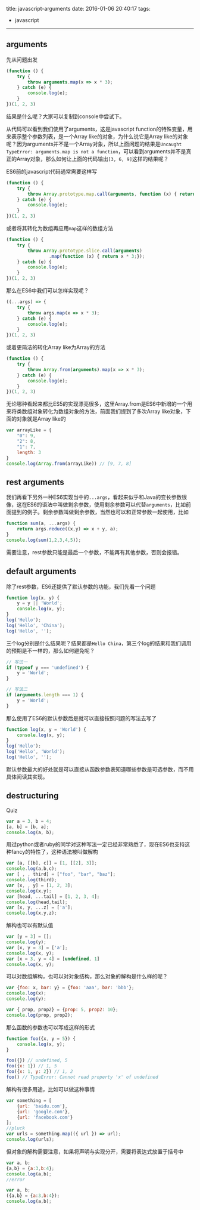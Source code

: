 title: javascript-arguments
date: 2016-01-06 20:40:17
tags:
- javascript

---

## arguments

先从问题出发
```javascript
(function () {
    try {
        throw arguments.map(x => x * 3);
    } catch (e) {
        console.log(e);
    }
})(1, 2, 3)
```
结果是什么呢？大家可以复制到console中尝试下。

从代码可以看到我们使用了arguments，这是javascript function的特殊变量，用来表示整个参数列表，是一个Array like的对象，为什么说它是Array like的对象呢？因为arguments并不是一个Array对象，所以上面问题的结果是`Uncaught TypeError: arguments.map is not a function`，可以看到arguments并不是真正的Array对象，那么如何让上面的代码输出`[3, 6, 9]`这样的结果呢？

ES6前的javascript代码通常需要这样写
```javascript
(function () {
    try {
        throw Array.prototype.map.call(arguments, function (x) { return x * 3;});
    } catch (e) {
        console.log(e);
    }
})(1, 2, 3)
```
或者将其转化为数组再应用`map`这样的数组方法
```javascript
(function () {
    try {
        throw Array.prototype.slice.call(arguments)
                .map(function (x) { return x * 3;});
    } catch (e) {
        console.log(e);
    }
})(1, 2, 3)
```
那么在ES6中我们可以怎样实现呢？
```javascript
((...args) => {
    try {
        throw args.map(x => x * 3);
    } catch (e) {
        console.log(e);
    }
})(1, 2, 3)
```
或着更简洁的转化Array like为Array的方法
```javascript
(function () {
    try {
        throw Array.from(arguments).map(x => x * 3);
    } catch (e) {
        console.log(e);
    }
})(1, 2, 3)
```
无论哪种看起来都比ES5的实现漂亮很多，这里Array.from是ES6中新增的一个用来将类数组对象转化为数组对象的方法，前面我们提到了多次Array like对象，下面的对象就是Array like的
```javascript
var arrayLike = {
    "0": 9,
    "2": 8,
    "1": 7,
    length: 3
}
console.log(Array.from(arrayLike)) // [9, 7, 8]
```

## rest arguments

我们再看下另外一种ES6实现当中的`...args`，看起来似乎和Java的变长参数很像，这在ES6的语法中叫做剩余参数，使用剩余参数可以代替`arguments`，比如前面提到的例子。剩余参数叫做剩余参数，当然也可以和正常参数一起使用，比如
```javascript
function sum(a, ...args) {
    return args.reduce((x,y) => x + y, a);
}
console.log(sum(1,2,3,4,5));
```
需要注意，rest参数只能是最后一个参数，不能再有其他参数，否则会报错。

## default arguments

除了rest参数，ES6还提供了默认参数的功能，我们先看一个问题
```javascript
function log(x, y) {
    y = y || 'World';
    console.log(x, y);
}
log('Hello');
log('Hello', 'China');
log('Hello', '');
```
三个log分别是什么结果呢？结果都是`Hello China`，第三个log的结果和我们调用的预期是不一样的，那么如何避免呢？
```javascript
// 写法一
if (typeof y === 'undefined') {
    y = 'World';
}

// 写法二
if (arguments.length === 1) {
    y = 'World';
}
```
那么使用了ES6的默认参数后是就可以直接按照问题的写法去写了
```javascript
function log(x, y = 'World') {
    console.log(x, y);
}
log('Hello');
log('Hello', 'World');
log('Hello', '');
```
默认参数最大的好处就是可以直接从函数参数表知道哪些参数是可选参数，而不用具体阅读其实现。

## destructuring

Quiz
```javascript
var a = 3, b = 4;
[a, b] = [b, a];
console.log(a, b);
```
用过python或者ruby的同学对这种写法一定已经非常熟悉了，现在ES6也支持这种fancy的特性了，这种语法被叫做解构
```javascript
var [a, [[b], c]] = [1, [[2], 3]];
console.log(a,b,c);
var [ , , third] = ["foo", "bar", "baz"];
console.log(third);
var [x, , y] = [1, 2, 3];
console.log(x,y);
var [head, ...tail] = [1, 2, 3, 4];
console.log(head,tail);
var [x, y, ...z] = ['a'];
console.log(x,y,z);
```
解构也可以有默认值
```javascript
var [y = 3] = [];
console.log(y);
var [x, y = 3] = ['a'];
console.log(x, y);
var [x = 3, y = 4] = [undefined, 1]
console.log(x, y);
```

可以对数组解构，也可以对对象结构，那么对象的解构是什么样的呢？
```javascript
var {foo: x, bar: y} = {foo: 'aaa', bar: 'bbb'};
console.log(x);
console.log(y); 

var { prop, prop2} = {prop: 5, prop2: 10};
console.log(prop, prop2);


```
那么函数的参数也可以写成这样的形式
```javascript
function foo({x, y = 5}) {
    console.log(x, y);
}

foo({}) // undefined, 5
foo({x: 1}) // 1, 5
foo({x: 1, y: 2}) // 1, 2
foo() // TypeError: Cannot read property 'x' of undefined
```
解构有很多用途，比如可以做这种事情
```javascript
var something = [
    {url: 'baidu.com'},
    {url: 'google.com'},
    {url: 'facebook.com'}
];
//pluck
var urls = something.map(({ url }) => url);
console.log(urls);
```
但对象的解构需要注意，如果将声明与实现分开，需要将表达式放置于括号中
```javascript
var a, b;
{a,b} = {a:3,b:4};
console.log(a,b);
//error

var a, b;
({a,b} = {a:3,b:4});
console.log(a,b);
```
